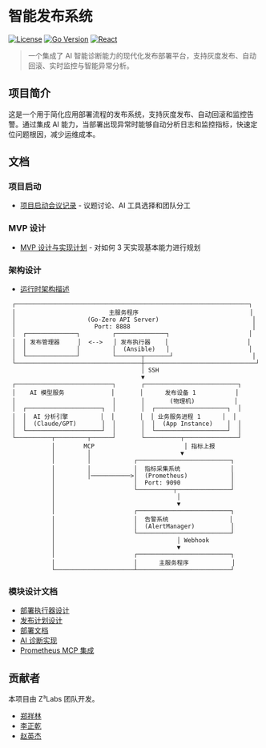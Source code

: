 # 智能发布系统

[![License](https://img.shields.io/badge/license-MIT-blue.svg)](LICENSE)
[![Go Version](https://img.shields.io/badge/go-1.19+-00ADD8.svg)](https://golang.org/)
[![React](https://img.shields.io/badge/react-18+-61dafb.svg)](https://reactjs.org/)

> 一个集成了 AI 智能诊断能力的现代化发布部署平台，支持灰度发布、自动回滚、实时监控与智能异常分析。

## 项目简介

这是一个用于简化应用部署流程的发布系统，支持灰度发布、自动回滚和监控告警。通过集成 AI 能力，当部署出现异常时能够自动分析日志和监控指标，快速定位问题根因，减少运维成本。

## 文档

### 项目启动
- [项目启动会议记录](doc/project_kickoff.md) - 议题讨论、AI 工具选择和团队分工

### MVP 设计
- [MVP 设计与实现计划](doc/design.md) - 对如何 3 天实现基本能力进行规划

### 架构设计
- [运行时架构描述](doc/system_runtime_architecture.txt)
```
 ┌─────────────────────────────────────────────────────────────────┐
 │                          主服务程序                               │
 │                    (Go-Zero API Server)                          │
 │                      Port: 8888                                  │
 │  ┌──────────────┐         ┌──────────────┐                      │
 │  │ 发布管理器     │  <-->   │ 发布执行器    │                      │
 │  │              │         │  (Ansible)   │                      │
 │  └──────────────┘         └───────┬───────┘                      │
 └───────────────────────────────────┼───────────────────────────────┘
                                     │ SSH
                                     ▼
 ┌───────────────────────────┐       ┌──────────────────────────┐
 │    AI 模型服务             │       │      发布设备 1           │
 │                           │       │       (物理机)           │
 │  ┌─────────────────────┐  │       │  ┌────────────────────┐  │
 │  │  AI 分析引擎         │  │       │  │ 业务服务进程 1      │  │
 │  │  (Claude/GPT)       │  │       │  │  (App Instance)    │  │
 │  └─────────────────────┘  │       │  └────────────────────┘  │
 └──────────┬─────────┬──────┘       └──────────┬───────────────┘
            │        MCP                         │ 指标上报
            │         │                         ▼
            │         │            ┌──────────────────────────┐
            │         │            │  指标采集系统              │
            │         │───────────>│  (Prometheus)            │
            │                      │  Port: 9090              │
            │                      └──────────┬───────────────┘
            │                                  │
            │                                  ▼
            │                      ┌──────────────────────────┐
            │                      │  告警系统                 │
            │                      │  (AlertManager)          │
            │                      └──────────────────────────┘
            │                                  │ Webhook
            │                                  ▼
            │                      ┌──────────────────────────┐
            │                      │      主服务程序            │
            └──────────────────────┴──────────────────────────┘
```

### 模块设计文档
- [部署执行器设计](doc/deploy_executor.md)
- [发布计划设计](doc/deploy_plan.md)
- [部署文档](doc/deploy.md)
- [AI 诊断实现](doc/diagnosis_implementation.md)
- [Prometheus MCP 集成](doc/prometheus-mcp-server.md)

## 贡献者

本项目由 Z³Labs 团队开发。

- [郑祥林](https://github.com/Lewinz)
- [李正乾](https://github.com/lzh2nix)
- [赵英杰](https://github.com/spongehah)